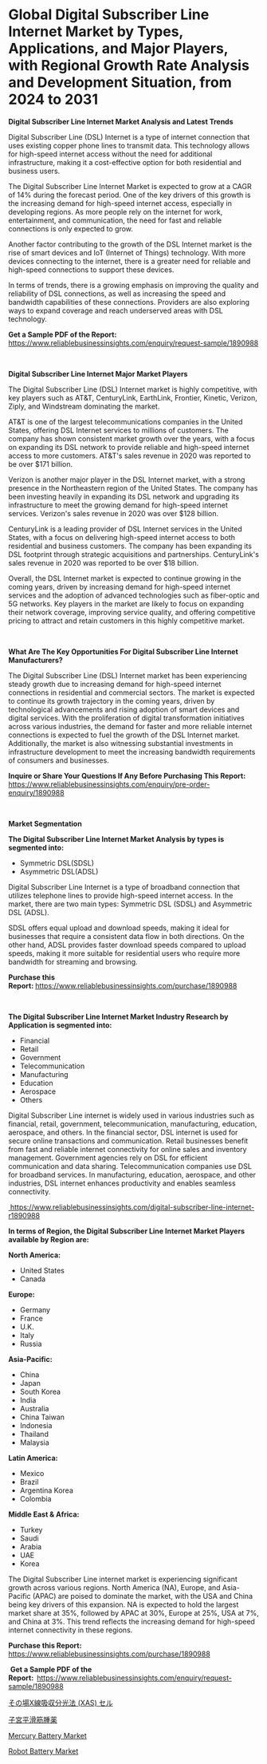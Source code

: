 <p><h1>Global Digital Subscriber Line Internet Market by Types, Applications, and Major Players, with Regional Growth Rate Analysis and Development Situation, from 2024 to 2031</h1></p><p><strong>Digital Subscriber Line Internet Market Analysis and Latest Trends</strong></p>
<p><p>Digital Subscriber Line (DSL) Internet is a type of internet connection that uses existing copper phone lines to transmit data. This technology allows for high-speed internet access without the need for additional infrastructure, making it a cost-effective option for both residential and business users.</p><p>The Digital Subscriber Line Internet Market is expected to grow at a CAGR of 14% during the forecast period. One of the key drivers of this growth is the increasing demand for high-speed internet access, especially in developing regions. As more people rely on the internet for work, entertainment, and communication, the need for fast and reliable connections is only expected to grow.</p><p>Another factor contributing to the growth of the DSL Internet market is the rise of smart devices and IoT (Internet of Things) technology. With more devices connecting to the internet, there is a greater need for reliable and high-speed connections to support these devices.</p><p>In terms of trends, there is a growing emphasis on improving the quality and reliability of DSL connections, as well as increasing the speed and bandwidth capabilities of these connections. Providers are also exploring ways to expand coverage and reach underserved areas with DSL technology.</p></p>
<p><strong>Get a Sample PDF of the Report:&nbsp;</strong> <a href="https://www.reliablebusinessinsights.com/enquiry/request-sample/1890988">https://www.reliablebusinessinsights.com/enquiry/request-sample/1890988</a></p>
<p>&nbsp;</p>
<p><strong>Digital Subscriber Line Internet Major Market Players</strong></p>
<p><p>The Digital Subscriber Line (DSL) Internet market is highly competitive, with key players such as AT&T, CenturyLink, EarthLink, Frontier, Kinetic, Verizon, Ziply, and Windstream dominating the market. </p><p>AT&T is one of the largest telecommunications companies in the United States, offering DSL Internet services to millions of customers. The company has shown consistent market growth over the years, with a focus on expanding its DSL network to provide reliable and high-speed internet access to more customers. AT&T's sales revenue in 2020 was reported to be over $171 billion.</p><p>Verizon is another major player in the DSL Internet market, with a strong presence in the Northeastern region of the United States. The company has been investing heavily in expanding its DSL network and upgrading its infrastructure to meet the growing demand for high-speed internet services. Verizon's sales revenue in 2020 was over $128 billion.</p><p>CenturyLink is a leading provider of DSL Internet services in the United States, with a focus on delivering high-speed internet access to both residential and business customers. The company has been expanding its DSL footprint through strategic acquisitions and partnerships. CenturyLink's sales revenue in 2020 was reported to be over $18 billion.</p><p>Overall, the DSL Internet market is expected to continue growing in the coming years, driven by increasing demand for high-speed internet services and the adoption of advanced technologies such as fiber-optic and 5G networks. Key players in the market are likely to focus on expanding their network coverage, improving service quality, and offering competitive pricing to attract and retain customers in this highly competitive market.</p></p>
<p>&nbsp;</p>
<p><strong>What Are The Key Opportunities For Digital Subscriber Line Internet Manufacturers?</strong></p>
<p><p>The Digital Subscriber Line (DSL) Internet market has been experiencing steady growth due to increasing demand for high-speed internet connections in residential and commercial sectors. The market is expected to continue its growth trajectory in the coming years, driven by technological advancements and rising adoption of smart devices and digital services. With the proliferation of digital transformation initiatives across various industries, the demand for faster and more reliable internet connections is expected to fuel the growth of the DSL Internet market. Additionally, the market is also witnessing substantial investments in infrastructure development to meet the increasing bandwidth requirements of consumers and businesses.</p></p>
<p><strong>Inquire or Share Your Questions If Any Before Purchasing This Report:</strong> <a href="https://www.reliablebusinessinsights.com/enquiry/pre-order-enquiry/1890988">https://www.reliablebusinessinsights.com/enquiry/pre-order-enquiry/1890988</a></p>
<p>&nbsp;</p>
<p><strong>Market Segmentation</strong></p>
<p><strong>The Digital Subscriber Line Internet Market Analysis by types is segmented into:</strong></p>
<p><ul><li>Symmetric DSL(SDSL)</li><li>Asymmetric DSL(ADSL)</li></ul></p>
<p><p>Digital Subscriber Line Internet is a type of broadband connection that utilizes telephone lines to provide high-speed internet access. In the market, there are two main types: Symmetric DSL (SDSL) and Asymmetric DSL (ADSL). </p><p>SDSL offers equal upload and download speeds, making it ideal for businesses that require a consistent data flow in both directions. On the other hand, ADSL provides faster download speeds compared to upload speeds, making it more suitable for residential users who require more bandwidth for streaming and browsing.</p></p>
<p><strong>Purchase this Report:&nbsp;</strong><a href="https://www.reliablebusinessinsights.com/purchase/1890988">https://www.reliablebusinessinsights.com/purchase/1890988</a></p>
<p>&nbsp;</p>
<p><strong>The Digital Subscriber Line Internet Market Industry Research by Application is segmented into:</strong></p>
<p><ul><li>Financial</li><li>Retail</li><li>Government</li><li>Telecommunication</li><li>Manufacturing</li><li>Education</li><li>Aerospace</li><li>Others</li></ul></p>
<p><p>Digital Subscriber Line internet is widely used in various industries such as financial, retail, government, telecommunication, manufacturing, education, aerospace, and others. In the financial sector, DSL internet is used for secure online transactions and communication. Retail businesses benefit from fast and reliable internet connectivity for online sales and inventory management. Government agencies rely on DSL for efficient communication and data sharing. Telecommunication companies use DSL for broadband services. In manufacturing, education, aerospace, and other industries, DSL internet enhances productivity and enables seamless connectivity.</p></p>
<p><a href="https://www.reliablebusinessinsights.com/digital-subscriber-line-internet-r1890988">&nbsp;https://www.reliablebusinessinsights.com/digital-subscriber-line-internet-r1890988</a></p>
<p><strong>In terms of Region, the Digital Subscriber Line Internet Market Players available by Region are:</strong></p>
<p>
    <p> <strong> North America: </strong>
        <ul>
            <li>United States</li>
            <li>Canada</li>
        </ul>
        </p> 
    <p> <strong> Europe: </strong>
        <ul>
            <li>Germany</li>
            <li>France</li>
            <li>U.K.</li>
            <li>Italy</li>
            <li>Russia</li>
        </ul>
        </p> 
    <p> <strong> Asia-Pacific: </strong>
        <ul>
            <li>China</li>
            <li>Japan</li>
            <li>South Korea</li>
            <li>India</li>
            <li>Australia</li>
            <li>China Taiwan</li>
            <li>Indonesia</li>
            <li>Thailand</li>
            <li>Malaysia</li>
        </ul>
        </p> 
    <p> <strong> Latin America: </strong>
        <ul>
            <li>Mexico</li>
            <li>Brazil</li>
            <li>Argentina Korea</li>
            <li>Colombia</li>
        </ul>
        </p> 
    <p> <strong> Middle East & Africa: </strong>
        <ul>
            <li>Turkey</li>
            <li>Saudi</li>
            <li>Arabia</li>
            <li>UAE</li>
            <li>Korea</li>
        </ul>
    </p>
    </p>
<p><p>The Digital Subscriber Line internet market is experiencing significant growth across various regions. North America (NA), Europe, and Asia-Pacific (APAC) are poised to dominate the market, with the USA and China being key drivers of this expansion. NA is expected to hold the largest market share at 35%, followed by APAC at 30%, Europe at 25%, USA at 7%, and China at 3%. This trend reflects the increasing demand for high-speed internet connectivity in these regions.</p></p>
<p><strong>Purchase this Report: </strong><a href="https://www.reliablebusinessinsights.com/purchase/1890988">https://www.reliablebusinessinsights.com/purchase/1890988</a></p>
<p>&nbsp;<strong>Get a Sample PDF of the Report:&nbsp;&nbsp;</strong><a href="https://www.reliablebusinessinsights.com/enquiry/request-sample/1890988">https://www.reliablebusinessinsights.com/enquiry/request-sample/1890988</a></p>
<p><strong></strong></p>
<p><p><a href="https://github.com/tubbs463/Market-Research-Report-List-1/blob/main/4484584151810.md">その場X線吸収分光法 (XAS) セル</a></p><p><a href="https://github.com/decker5351/Market-Research-Report-List-1/blob/main/4405651151809.md">子宮平滑筋腫薬</a></p><p><a href="https://github.com/luckyshygirl/Market-Research-Report-List-5/blob/main/mercury-battery-market.md">Mercury Battery Market</a></p><p><a href="https://github.com/vimar16th/Market-Research-Report-List-5/blob/main/robot-battery-market.md">Robot Battery Market</a></p></p>